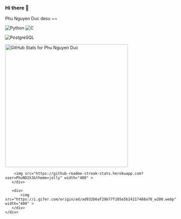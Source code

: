 ### Hi there 👋

Phu Nguyen Duc desu ~~


![Python](https://img.shields.io/badge/-Python-yellow?style=for-the-badge)
![C](https://img.shields.io/badge/-C-blue?style=for-the-badge)

![PostgreSQL](https://img.shields.io/badge/-PostgreSQL-007acc?style=for-the-badge)

<div style="display: flex;">
       <div style="display: flex;
       flex-direction: column;">
        <img src="https://github-readme-stats.vercel.app/api?username=PhuND2k3&show_icons=true&include_all_commits=true&count_private=true&theme=jolly&layout=compact"       
        alt="GitHub Stats for Phu Nguyen Duc" width="400" >
        
        <img src="https://github-readme-streak-stats.herokuapp.com?user=PhuND2k3&theme=jolly" width="400" >
       </div>
        
       <div>
           <img src="https://i.gifer.com/origin/ad/ad932b6af29b77f105e5b24217488a70_w200.webp" width="400" >
       </div>
    </div>
